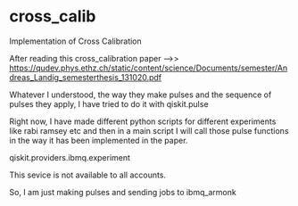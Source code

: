 # cross_calib
Implementation of Cross Calibration

After reading this cross_calibration paper -->> https://qudev.phys.ethz.ch/static/content/science/Documents/semester/Andreas_Landig_semesterthesis_131020.pdf

Whatever I understood, the way they make pulses and the sequence of pulses they apply, I have tried to do it with qiskit.pulse

Right now, I have made different python scripts for different experiments like rabi ramsey etc and then in a main script I will call those
pulse functions in the way it has been implemented in the paper.



qiskit.providers.ibmq.experiment

This sevice is not available to all accounts.

So, I am just making pulses and sending jobs to ibmq_armonk
